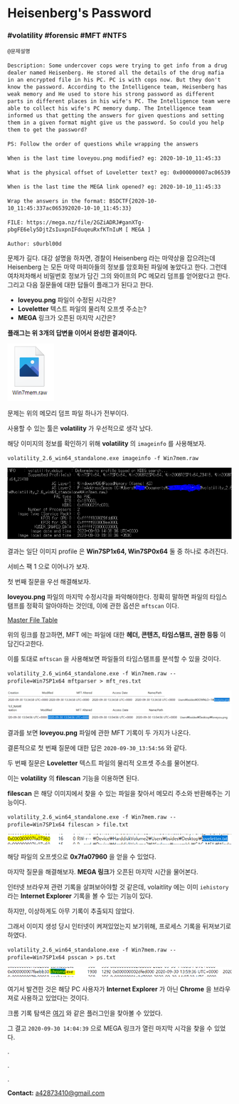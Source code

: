 # Heisenberg's Password
### #volatility #forensic #MFT #NTFS

```
@문제설명

Description: Some undercover cops were trying to get info from a drug dealer named Heisenberg. He stored all the details of the drug mafia in an encrypted file in his PC. PC is with cops now. But they don't know the password. According to the Intelligence team, Heisenberg has weak memory and He used to store his strong password as different parts in different places in his wife's PC. The Intelligence team were able to collect his wife's PC memory dump. The Intelligence team informed us that getting the answers for given questions and setting them in a given format might give us the password. So could you help them to get the password?

PS: Follow the order of questions while wrapping the answers

When is the last time loveyou.png modified? eg: 2020-10-10_11:45:33

What is the physical offset of Loveletter text? eg: 0x000000007ac06539

When is the last time the MEGA link opened? eg: 2020-10-10_11:45:33

Wrap the answers in the format: BSDCTF{2020-10-10_11:45:337ac065392020-10-10_11:45:33}

FILE: https://mega.nz/file/2GZiADRJ#ganXTg-pbgFE6ely5DjtZsIuxpnIFduqeuRxfKTnIuM [ MEGA ]

Author: s0urbl00d
```

문제가 길다. 대강 설명을 하자면, 경찰이 Heisenberg 라는 마약상을 잡으려는데 Heisenberg 는 모든 마약 마피아들의 정보를 암호화된 파일에 놓았다고 한다. 그런데 여차저차해서 비밀번호 정보가 담긴 그의 와이프의 PC 메모리 덤프를 얻어왔다고 한다. 그리고 다음 질문들에 대한 답들이 플래그가 된다고 한다.

- **loveyou.png** 파일이 수정된 시각은?
- **Loveletter** 텍스트 파일의 물리적 오프셋 주소는?
- **MEGA** 링크가 오픈된 마지막 시간은?

**플래그는 위 3개의 답변을 이어서 완성한 결과이다.**

![prob](../../.images/heisenberg1.png)

문제는 위의 메모리 덤프 파일 하나가 전부이다.

사용할 수 있는 툴은 **volatility** 가 우선적으로 생각 났다.

해당 이미지의 정보를 확인하기 위해 **volatility** 의 `imageinfo` 를 사용해보자.

`volatility_2.6_win64_standalone.exe imageinfo -f Win7mem.raw`

![info](../../.images/heisenberg2.png)

결과는 일단 이미지 profile 은 **Win7SP1x64, Win7SP0x64** 둘 중 하나로 추려진다.

서비스 팩 1 으로 이어나가 보자.

첫 번째 질문을 우선 해결해보자.

**loveyou.png** 파일의 마지막 수정시각을 파악해야한다. 정확히 말하면 파일의 타임스탬프를 정확히 알아야하는 것인데, 이에 관한 옵션은 `mftscan` 이다.

[Master File Table](https://docs.microsoft.com/en-us/windows/win32/fileio/master-file-table)

위의 링크를 참고하면, MFT 에는 파일에 대한 **헤더, 콘텐츠, 타임스탬프, 권한 등등** 이 담긴다고한다.

이를 토대로 `mftscan` 을 사용해보면 파일들의 타임스탬프를 분석할 수 있을 것이다.

`volatility_2.6_win64_standalone.exe -f Win7mem.raw --profile=Win7SP1x64 mftparser > mft_res.txt`

![info](../../.images/heisenberg4.png)
![info](../../.images/heisenberg3.png)


결과를 보면 **loveyou.png** 파일에 관한 MFT 기록이 두 가지가 나온다.

결론적으로 첫 번째 질문에 대한 답은 `2020-09-30_13:54:56` 와 같다.

두 번째 질문은 **Loveletter** 텍스트 파일의 물리적 오프셋 주소를 물어본다.

이는 **volatility** 의 **filescan** 기능을 이용하면 된다.

**filescan** 은 해당 이미지에서 찾을 수 있는 파일을 찾아서 메모리 주소와 반환해주는 기능이다.

`volatility_2.6_win64_standalone.exe -f Win7mem.raw --profile=Win7SP1x64 filescan > file.txt`

![file](../../.images/heisenberg5.png)

해당 파일의 오프셋으로 **0x7fa07960** 을 얻을 수 있었다.

마지막 질문을 해결해보자. **MEGA 링크**가 오픈된 마지막 시간을 물어본다.

인터넷 브라우져 관련 기록을 살펴보아야할 것 같은데, volaitlity 에는 이미 `iehistory` 라는 **Internet Explorer** 기록을 볼 수 있는 기능이 있다.

하지만, 이상하게도 아무 기록이 추출되지 않았다.

그래서 이미지 생성 당시 인터넷이 켜져있었는지 보기위해, 프로세스 기록을 뒤져보기로 하였다.

`volatility_2.6_win64_standalone.exe -f Win7mem.raw --profile=Win7SP1x64 psscan > ps.txt`

![his](../../.images/heisenberg6.png)

여기서 발견한 것은 해당 PC 사용자가 **Internet Explorer** 가 아닌 **Chrome** 을 브라우져로 사용하고 있었다는 것이다.

크롬 기록 탐색은 [여기](https://blog.superponible.com/2014/08/31/volatility-plugin-chrome-history/) 와 같은 플러그인을 찾아볼 수 있었다.

그 결고 `2020-09-30 14:04:39` 으로 MEGA 링크가 열린 마지막 시각을 찾을 수 있었다.

.

.

.

**Contact:** a42873410@gmail.com